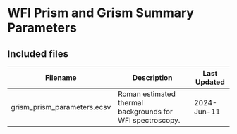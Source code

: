 # WFI Prism and Grism Summary Parameters

## Included files

| Filename                    | Description                                               | Last Updated |
|-----------------------------|-----------------------------------------------------------|--------------|
| grism_prism_parameters.ecsv | Roman estimated thermal backgrounds for WFI spectroscopy. | 2024-Jun-11 |